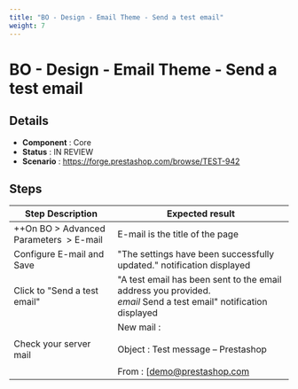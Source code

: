 ```yaml
---
title: "BO - Design - Email Theme - Send a test email"
weight: 7
---
```


# BO - Design - Email Theme - Send a test email
## Details
* **Component** : Core
* **Status** : IN REVIEW
* **Scenario** : https://forge.prestashop.com/browse/TEST-942

## Steps
| Step Description | Expected result |
| ----- | ----- |
| ++On BO > Advanced Parameters  > E-mail | E-mail is the title of the page |
| Configure E-mail and Save | "The settings have been successfully updated." notification displayed |
| Click to "Send a test email" | "A test email has been sent to the email address you provided.<br>_email_ Send a test email" notification displayed |
| Check your server mail | New mail :<br><br>Object : Test message – Prestashop<br><br>From : [demo@prestashop.com|mailto:demo@prestashop.com]<br><br>To : [demo@prestashop.com|mailto:demo@prestashop.com]<br><br>Message : This is a test message. Your server is now configured to send email. |
